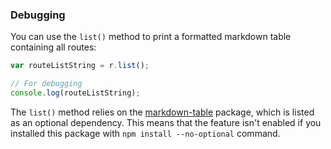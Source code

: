 ### Debugging

You can use the `list()` method to print a formatted markdown table containing all routes:

```javascript
var routeListString = r.list();

// For debugging
console.log(routeListString);
```
The `list()` method relies on the [markdown-table](https://www.npmjs.com/package/markdown-table) package, which is listed as an optional dependency. This means that the feature isn't enabled if you installed this package with `npm install --no-optional` command.
